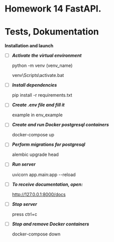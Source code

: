 # Homework 14 FastAPI. 
# Tests, Dokumentation


**Installation and launch**

- [ ] **_Activate the virtual environment_**

    python -m venv (venv_name)

    venv\Scripts\activate.bat

- [ ] **_Install dependencies_**
 
    pip install -r requirements.txt

- [ ] **_Create .env file and fill it_**

    example in env_example

- [ ] **_Create and run Docker postgresql containers_**

    docker-compose up

- [ ] **_Perform migrations for postgresql_**

    alembic upgrade head
    
- [ ] **_Run server_**

    uvicorn app.main:app --reload

- [ ] **_To receive documentation, open:_**

    http://127.0.0.1:8000/docs

- [ ] **_Stop server_**

    press ctrl+c

- [ ] **_Stop and remove Docker containers_**

    docker-compose down

